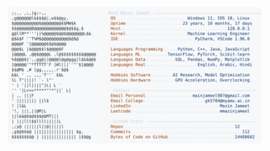 <picture>
  <source srcset="https://raw.githubusercontent.com/mmazinjameel/mmazinjameel/main/dark_mode.svg?v=1758502398" media="(prefers-color-scheme: dark)">
  <img src="https://raw.githubusercontent.com/mmazinjameel/mmazinjameel/main/light_mode.svg?v=1758502398">
</picture>
